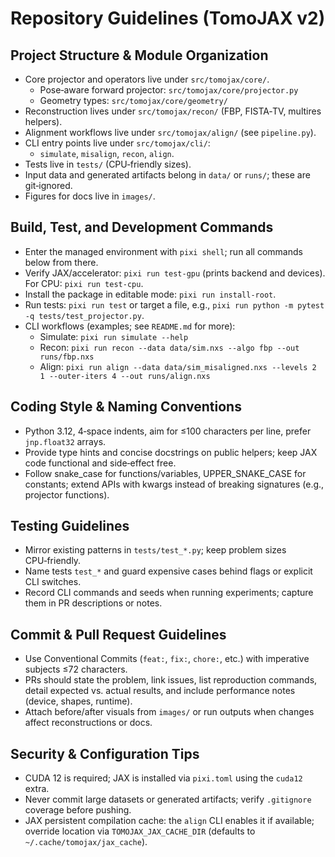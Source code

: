# Repository Guidelines (TomoJAX v2)

## Project Structure & Module Organization
- Core projector and operators live under `src/tomojax/core/`.
  - Pose‑aware forward projector: `src/tomojax/core/projector.py`
  - Geometry types: `src/tomojax/core/geometry/`
- Reconstruction lives under `src/tomojax/recon/` (FBP, FISTA‑TV, multires helpers).
- Alignment workflows live under `src/tomojax/align/` (see `pipeline.py`).
- CLI entry points live under `src/tomojax/cli/`:
  - `simulate`, `misalign`, `recon`, `align`.
- Tests live in `tests/` (CPU‑friendly sizes).
- Input data and generated artifacts belong in `data/` or `runs/`; these are git‑ignored.
- Figures for docs live in `images/`.

## Build, Test, and Development Commands
- Enter the managed environment with `pixi shell`; run all commands below from there.
- Verify JAX/accelerator: `pixi run test-gpu` (prints backend and devices). For CPU: `pixi run test-cpu`.
- Install the package in editable mode: `pixi run install-root`.
- Run tests: `pixi run test` or target a file, e.g., `pixi run python -m pytest -q tests/test_projector.py`.
- CLI workflows (examples; see `README.md` for more):
  - Simulate: `pixi run simulate --help`
  - Recon: `pixi run recon --data data/sim.nxs --algo fbp --out runs/fbp.nxs`
  - Align: `pixi run align --data data/sim_misaligned.nxs --levels 2 1 --outer-iters 4 --out runs/align.nxs`

## Coding Style & Naming Conventions
- Python 3.12, 4‑space indents, aim for ≤100 characters per line, prefer `jnp.float32` arrays.
- Provide type hints and concise docstrings on public helpers; keep JAX code functional and side‑effect free.
- Follow snake_case for functions/variables, UPPER_SNAKE_CASE for constants; extend APIs with kwargs instead of breaking signatures (e.g., projector functions).

## Testing Guidelines
- Mirror existing patterns in `tests/test_*.py`; keep problem sizes CPU‑friendly.
- Name tests `test_*` and guard expensive cases behind flags or explicit CLI switches.
- Record CLI commands and seeds when running experiments; capture them in PR descriptions or notes.

## Commit & Pull Request Guidelines
- Use Conventional Commits (`feat:`, `fix:`, `chore:`, etc.) with imperative subjects ≤72 characters.
- PRs should state the problem, link issues, list reproduction commands, detail expected vs. actual results, and include performance notes (device, shapes, runtime).
- Attach before/after visuals from `images/` or run outputs when changes affect reconstructions or docs.

## Security & Configuration Tips
- CUDA 12 is required; JAX is installed via `pixi.toml` using the `cuda12` extra.
- Never commit large datasets or generated artifacts; verify `.gitignore` coverage before pushing.
- JAX persistent compilation cache: the `align` CLI enables it if available; override location via `TOMOJAX_JAX_CACHE_DIR` (defaults to `~/.cache/tomojax/jax_cache`).
